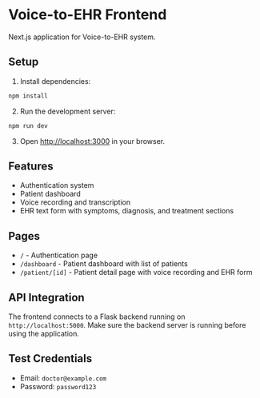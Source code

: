 # Voice-to-EHR Frontend

Next.js application for Voice-to-EHR system.

## Setup

1. Install dependencies:
```bash
npm install
```

2. Run the development server:
```bash
npm run dev
```

3. Open [http://localhost:3000](http://localhost:3000) in your browser.

## Features

- Authentication system
- Patient dashboard
- Voice recording and transcription
- EHR text form with symptoms, diagnosis, and treatment sections

## Pages

- `/` - Authentication page
- `/dashboard` - Patient dashboard with list of patients
- `/patient/[id]` - Patient detail page with voice recording and EHR form

## API Integration

The frontend connects to a Flask backend running on `http://localhost:5000`. Make sure the backend server is running before using the application.

## Test Credentials

- Email: `doctor@example.com`
- Password: `password123`
